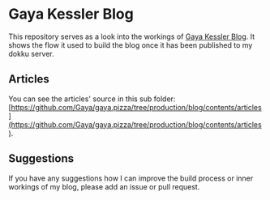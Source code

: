 # Gaya Kessler Blog
This repository serves as a look into the workings of [Gaya Kessler Blog](https://gaya.pizza). It shows the flow it
used to build the blog once it has been published to my dokku server.

## Articles
You can see the articles' source in this sub folder: [https://github.com/Gaya/gaya.pizza/tree/production/blog/contents/articles](https://github.com/Gaya/gaya.pizza/tree/production/blog/contents/articles).

## Suggestions
If you have any suggestions how I can improve the build process or inner workings of my blog, please add an issue or
pull request.

